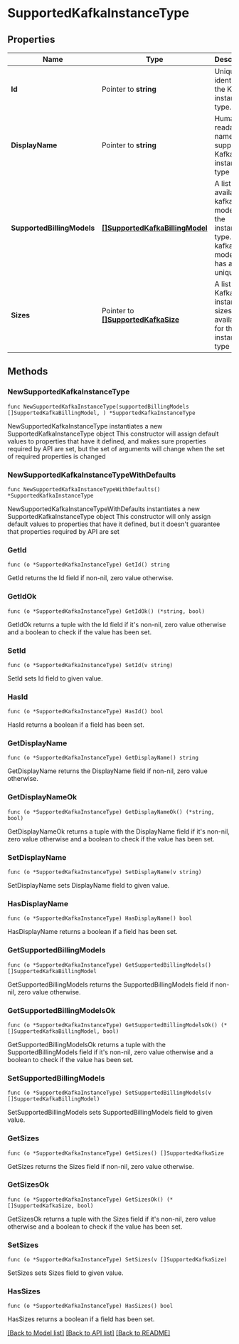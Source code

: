 # SupportedKafkaInstanceType

## Properties

Name | Type | Description | Notes
------------ | ------------- | ------------- | -------------
**Id** | Pointer to **string** | Unique identifier of the Kafka instance type. | [optional] 
**DisplayName** | Pointer to **string** | Human readable name of the supported Kafka instance type | [optional] 
**SupportedBillingModels** | [**[]SupportedKafkaBillingModel**](SupportedKafkaBillingModel.md) | A list of available kafka billing models for the instance type. Each kafka billing model item has a unique &#39;id&#39; | 
**Sizes** | Pointer to [**[]SupportedKafkaSize**](SupportedKafkaSize.md) | A list of Kafka instance sizes available for this instance type | [optional] 

## Methods

### NewSupportedKafkaInstanceType

`func NewSupportedKafkaInstanceType(supportedBillingModels []SupportedKafkaBillingModel, ) *SupportedKafkaInstanceType`

NewSupportedKafkaInstanceType instantiates a new SupportedKafkaInstanceType object
This constructor will assign default values to properties that have it defined,
and makes sure properties required by API are set, but the set of arguments
will change when the set of required properties is changed

### NewSupportedKafkaInstanceTypeWithDefaults

`func NewSupportedKafkaInstanceTypeWithDefaults() *SupportedKafkaInstanceType`

NewSupportedKafkaInstanceTypeWithDefaults instantiates a new SupportedKafkaInstanceType object
This constructor will only assign default values to properties that have it defined,
but it doesn't guarantee that properties required by API are set

### GetId

`func (o *SupportedKafkaInstanceType) GetId() string`

GetId returns the Id field if non-nil, zero value otherwise.

### GetIdOk

`func (o *SupportedKafkaInstanceType) GetIdOk() (*string, bool)`

GetIdOk returns a tuple with the Id field if it's non-nil, zero value otherwise
and a boolean to check if the value has been set.

### SetId

`func (o *SupportedKafkaInstanceType) SetId(v string)`

SetId sets Id field to given value.

### HasId

`func (o *SupportedKafkaInstanceType) HasId() bool`

HasId returns a boolean if a field has been set.

### GetDisplayName

`func (o *SupportedKafkaInstanceType) GetDisplayName() string`

GetDisplayName returns the DisplayName field if non-nil, zero value otherwise.

### GetDisplayNameOk

`func (o *SupportedKafkaInstanceType) GetDisplayNameOk() (*string, bool)`

GetDisplayNameOk returns a tuple with the DisplayName field if it's non-nil, zero value otherwise
and a boolean to check if the value has been set.

### SetDisplayName

`func (o *SupportedKafkaInstanceType) SetDisplayName(v string)`

SetDisplayName sets DisplayName field to given value.

### HasDisplayName

`func (o *SupportedKafkaInstanceType) HasDisplayName() bool`

HasDisplayName returns a boolean if a field has been set.

### GetSupportedBillingModels

`func (o *SupportedKafkaInstanceType) GetSupportedBillingModels() []SupportedKafkaBillingModel`

GetSupportedBillingModels returns the SupportedBillingModels field if non-nil, zero value otherwise.

### GetSupportedBillingModelsOk

`func (o *SupportedKafkaInstanceType) GetSupportedBillingModelsOk() (*[]SupportedKafkaBillingModel, bool)`

GetSupportedBillingModelsOk returns a tuple with the SupportedBillingModels field if it's non-nil, zero value otherwise
and a boolean to check if the value has been set.

### SetSupportedBillingModels

`func (o *SupportedKafkaInstanceType) SetSupportedBillingModels(v []SupportedKafkaBillingModel)`

SetSupportedBillingModels sets SupportedBillingModels field to given value.


### GetSizes

`func (o *SupportedKafkaInstanceType) GetSizes() []SupportedKafkaSize`

GetSizes returns the Sizes field if non-nil, zero value otherwise.

### GetSizesOk

`func (o *SupportedKafkaInstanceType) GetSizesOk() (*[]SupportedKafkaSize, bool)`

GetSizesOk returns a tuple with the Sizes field if it's non-nil, zero value otherwise
and a boolean to check if the value has been set.

### SetSizes

`func (o *SupportedKafkaInstanceType) SetSizes(v []SupportedKafkaSize)`

SetSizes sets Sizes field to given value.

### HasSizes

`func (o *SupportedKafkaInstanceType) HasSizes() bool`

HasSizes returns a boolean if a field has been set.


[[Back to Model list]](../README.md#documentation-for-models) [[Back to API list]](../README.md#documentation-for-api-endpoints) [[Back to README]](../README.md)



